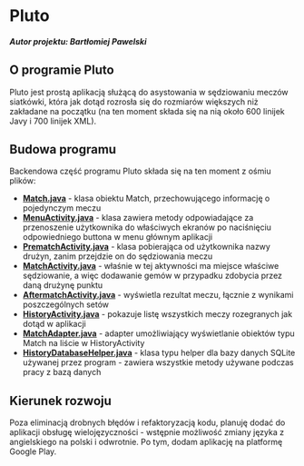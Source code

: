 # Pluto
##### Autor projektu: Bartłomiej Pawelski

## O programie Pluto
Pluto jest prostą aplikacją służącą do asystowania w sędziowaniu meczów siatkówki, która jak dotąd rozrosła się do rozmiarów większych niż zakładane na początku (na ten moment składa się na nią około 600 linijek Javy i 700 linijek XML).

## Budowa programu
Backendowa część programu Pluto składa się na ten moment z ośmiu plików:
* **[Match.java](https://github.com/Bartek3/Pluto/blob/master/app/src/main/java/com/bartek/pluto/Match.java)** - klasa obiektu Match, przechowującego informację o pojedynczym meczu
* **[MenuActivity.java](https://github.com/Bartek3/Pluto/blob/master/app/src/main/java/com/bartek/pluto/MenuActivity.java)** - klasa zawiera metody odpowiadające za przenoszenie użytkownika do właściwych ekranów po naciśnięciu odpowiedniego buttona w menu głównym aplikacji
* **[PrematchActivity.java](https://github.com/Bartek3/Pluto/blob/master/app/src/main/java/com/bartek/pluto/PrematchActivity.java)** - klasa pobierająca od użytkownika nazwy drużyn, zanim przejdzie on do sędziowania meczu
* **[MatchActivity.java](https://github.com/Bartek3/Pluto/blob/master/app/src/main/java/com/bartek/pluto/MatchActivity.java)** - właśnie w tej aktywności ma miejsce właściwe sędziowanie, a więc dodawanie gemów w przypadku zdobycia przez daną drużynę punktu
* **[AftermatchActivity.java](https://github.com/Bartek3/Pluto/blob/master/app/src/main/java/com/bartek/pluto/AftermatchActivity.java)** - wyświetla rezultat meczu, łącznie z wynikami poszczególnych setów
* **[HistoryActivity.java](https://github.com/Bartek3/Pluto/blob/master/app/src/main/java/com/bartek/pluto/HistoryActivity.java)** - pokazuje listę wszystkich meczy rozegranych jak dotąd w aplikacji
* **[MatchAdapter.java](https://github.com/Bartek3/Pluto/blob/master/app/src/main/java/com/bartek/pluto/MatchAdapter.java)** - adapter umożliwiający wyświetlanie obiektów typu Match na liście w HistoryActivity
* **[HistoryDatabaseHelper.java](https://github.com/Bartek3/Pluto/blob/master/app/src/main/java/com/bartek/pluto/HistoryDatabaseHelper.java)** - klasa typu helper dla bazy danych SQLite używanej przez program - zawiera wszystkie metody używane podczas pracy z bazą danych

## Kierunek rozwoju
Poza eliminacją drobnych błędów i refaktoryzacją kodu, planuję dodać do aplikacji obsługę wielojęzyczności - wstępnie możliwość zmiany języka z angielskiego na polski i odwrotnie. Po tym, dodam aplikację na platformę Google Play.



